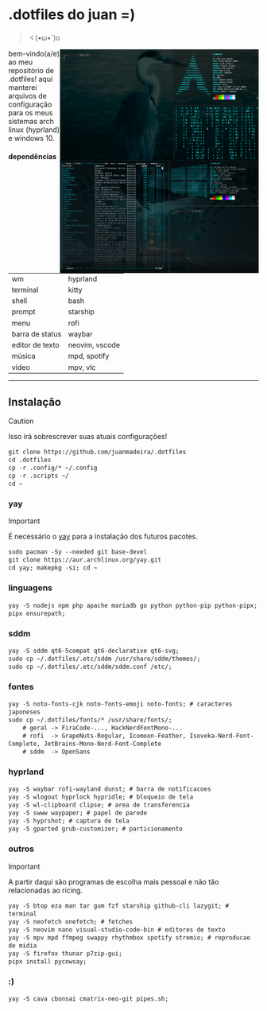 # .dotfiles do juan =)
>ヾ(•ω•`)o
<p align="center">
	<img src="https://github.com/juanmadeira/.dotfiles/blob/main/screenshots/hyprland-1.png" align="right" width="400px" alt="hyprland screenshot"
    <br>
	<img src="https://github.com/juanmadeira/.dotfiles/blob/main/screenshots/windows-1.png" align="right" width="400px" alt="windows screenshot" />
</p>
bem-vindo(a/e) ao meu repositório de .dotfiles! aqui manterei arquivos de configuração para os meus sistemas arch linux (hyprland) e windows 10.

#### dependências
|                 |                |
| --------------- | -------------- |
| wm              | hyprland       |
| terminal        | kitty          |
| shell           | bash           |
| prompt          | starship       |
| menu            | rofi           |
| barra de status | waybar         |
| editor de texto | neovim, vscode |
| música          | mpd, spotify   |
| vídeo           | mpv, vlc       |

---
## Instalação
> [!CAUTION]
> Isso irá sobrescrever suas atuais configurações!
```shell
git clone https://github.com/juanmadeira/.dotfiles
cd .dotfiles
cp -r .config/* ~/.config
cp -r .scripts ~/
cd ~
```

### yay
> [!IMPORTANT]
> É necessário o [yay](https://aur.archlinux.org/yay.git) para a instalação dos futuros pacotes.
```shell
sudo pacman -Sy --needed git base-devel
git clone https://aur.archlinux.org/yay.git
cd yay; makepkg -si; cd ~
```

### linguagens
```shell
yay -S nodejs npm php apache mariadb go python python-pip python-pipx;
pipx ensurepath;
```

### sddm
```shell
yay -S sddm qt6-5compat qt6-declarative qt6-svg;
sudo cp ~/.dotfiles/.etc/sddm /usr/share/sddm/themes/;
sudo cp ~/.dotfiles/.etc/sddm/sddm.conf /etc/;
```

### fontes
```shell
yay -S noto-fonts-cjk noto-fonts-emoji noto-fonts; # caracteres japoneses
sudo cp ~/.dotfiles/fonts/* /usr/share/fonts/;
    # geral -> FiraCode-..., HackNerdFontMono-... 
    # rofi  -> GrapeNuts-Regular, Icomoon-Feather, Isoveka-Nerd-Font-Complete, JetBrains-Mono-Nerd-Font-Complete
    # sddm  -> OpenSans
``` 

### hyprland
```shell
yay -S waybar rofi-wayland dunst; # barra de notificacoes
yay -S wlogout hyprlock hypridle; # bloqueio de tela
yay -S wl-clipboard clipse; # area de transferencia
yay -S swww waypaper; # papel de parede
yay -S hyprshot; # captura de tela
yay -S gparted grub-customizer; # particionamento
```

### outros
> [!IMPORTANT]
> A partir daqui são programas de escolha mais pessoal e não tão relacionadas ao ricing. 
```shell
yay -S btop eza man tar gum fzf starship github-cli lazygit; # terminal
yay -S neofetch onefetch; # fetches
yay -S neovim nano visual-studio-code-bin # editores de texto
yay -S mpv mpd ffmpeg swappy rhythmbox spotify stremio; # reproducao de midia
yay -S firefox thunar p7zip-gui;
pipx install pycowsay;
```

### :)
```shell
yay -S cava cbonsai cmatrix-neo-git pipes.sh;
```
